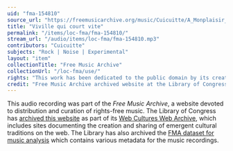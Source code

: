 ```yaml
---
uid: "fma-154810"
source_url: "https://freemusicarchive.org/music/Cuicuitte/A_Monplaisir_Best-Of__Lets_hear_that_crap/Cuicuitte_-_A_Monplaisir_Best-of__Lets_here_that_crap_-_05_Viville_qui_court_vite"
title: "Viville qui court vite"
permalink: "/items/loc-fma/fma-154810/"
stream_url: "/audio/items/loc-fma/fma-154810.mp3"
contributors: "Cuicuitte"
subjects: "Rock | Noise | Experimental"
layout: "item"
collectionTitle: "Free Music Archive"
collectionUrl: "/loc-fma/use/"
rights: "This work has been dedicated to the public domain by its creator, thus is free to use and reuse without restriction. You can copy, modify, distribute and perform the work, even for commercial purposes, all without asking permission. Attribution is recommended but not required."
credit: "Free Music Archive archived website at the Library of Congress, Web Archives Division."
---
```


This audio recording was part of the _Free Music Archive_, a website devoted to distribution and curation of rights-free music. The Library of Congress has [archived this website](https://www.loc.gov/item/lcwaN0026492/) as part of its [Web Cultures Web Archive](https://www.loc.gov/collections/web-cultures-web-archive/about-this-collection/), which includes sites documenting the creation and sharing of emergent cultural traditions on the web. The Library has also archived the [FMA dataset for music analysis](https://catalog.loc.gov/vwebv/search?searchCode=LCCN&searchArg=2018655052&searchType=1&permalink=y) which contains various metadata for the music recordings.